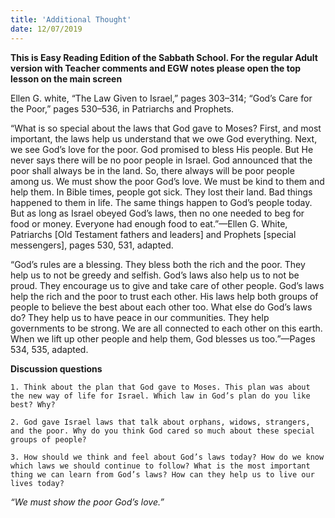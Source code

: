 ```yaml
---
title: 'Additional Thought'
date: 12/07/2019
---
```


**This is Easy Reading Edition of the Sabbath School. For the regular Adult version with Teacher comments and EGW notes please open the top lesson on the main screen**

Ellen G. white, “The Law Given to Israel,” pages 303–314; “God’s Care for the Poor,” pages 530–536, in Patriarchs and Prophets.

“What is so special about the laws that God gave to Moses? First, and most important, the laws help us understand that we owe God everything. Next, we see God’s love for the poor. God promised to bless His people. But He never says there will be no poor people in Israel. God announced that the poor shall always be in the land. So, there always will be poor people among us. We must show the poor God’s love. We must be kind to them and help them. In Bible times, people got sick. They lost their land. Bad things happened to them in life. The same things happen to God’s people today. But as long as Israel obeyed God’s laws, then no one needed to beg for food or money. Everyone had enough food to eat.”—Ellen G. White, Patriarchs [Old Testament fathers and leaders] and Prophets [special messengers], pages 530, 531, adapted. 

“God’s rules are a blessing. They bless both the rich and the poor. They help us to not be greedy and selfish. God’s laws also help us to not be proud. They encourage us to give and take care of other people. God’s laws help the rich and the poor to trust each other. His laws help both groups of people to believe the best about each other too. What else do God’s laws do? They help us to have peace in our communities. They help governments to be strong. We are all connected to each other on this earth. When we lift up other people and help them, God blesses us too.”—Pages 534, 535, adapted.

**Discussion questions**

`1. Think about the plan that God gave to Moses. This plan was about the new way of life for Israel. Which law in God’s plan do you like best? Why?`

`2. God gave Israel laws that talk about orphans, widows, strangers, and the poor. Why do you think God cared so much about these special groups of people?`

`3. How should we think and feel about God’s laws today? How do we know which laws we should continue to follow? What is the most important thing we can learn from God’s laws? How can they help us to live our lives today?`

_“We must show the poor God’s love.”_